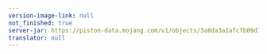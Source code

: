 ```yaml
---
version-image-link: null
not_finished: true
server-jar: https://piston-data.mojang.com/v1/objects/3a8da3a1afcfb09d701fa17e405d09cd0c635748/server.jar
translator: null
---
```


